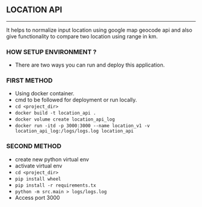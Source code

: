 ## LOCATION API
***
It helps to normalize input location using google map geocode api and also give functionality to compare two location using range in km.

### HOW SETUP ENVIRONMENT ?
* There are two ways you can run and deploy this application.
### FIRST METHOD
* Using docker container.
* cmd to be followed for deployment or run locally.
* `cd <project_dir>`
* `docker build -t location_api .`
* `docker volume create location_api_log`
* `docker run -itd -p 3000:3000 --name location_v1 -v location_api_log:/logs/logs.log location_api`

### SECOND METHOD
* create new python virtual env
* activate virtual env
* `cd <project_dir>`
* `pip install wheel`
* `pip install -r requirements.tx`
* `python -m src.main > logs/logs.log`
* Access port 3000